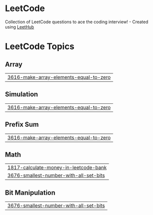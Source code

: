 # LeetCode
Collection of LeetCode questions to ace the coding interview! - Created using [LeetHub](https://github.com/QasimWani/LeetHub)

<!---LeetCode Topics Start-->
# LeetCode Topics
## Array
|  |
| ------- |
| [3616-make-array-elements-equal-to-zero](https://github.com/thanzeelhassan/LeetCode/tree/master/3616-make-array-elements-equal-to-zero) |
## Simulation
|  |
| ------- |
| [3616-make-array-elements-equal-to-zero](https://github.com/thanzeelhassan/LeetCode/tree/master/3616-make-array-elements-equal-to-zero) |
## Prefix Sum
|  |
| ------- |
| [3616-make-array-elements-equal-to-zero](https://github.com/thanzeelhassan/LeetCode/tree/master/3616-make-array-elements-equal-to-zero) |
## Math
|  |
| ------- |
| [1817-calculate-money-in-leetcode-bank](https://github.com/thanzeelhassan/LeetCode/tree/master/1817-calculate-money-in-leetcode-bank) |
| [3676-smallest-number-with-all-set-bits](https://github.com/thanzeelhassan/LeetCode/tree/master/3676-smallest-number-with-all-set-bits) |
## Bit Manipulation
|  |
| ------- |
| [3676-smallest-number-with-all-set-bits](https://github.com/thanzeelhassan/LeetCode/tree/master/3676-smallest-number-with-all-set-bits) |
<!---LeetCode Topics End-->
